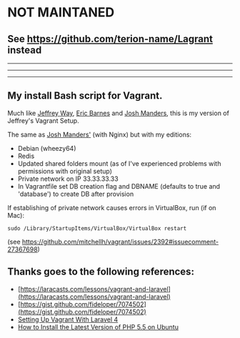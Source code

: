 # NOT MAINTANED
## See https://github.com/terion-name/Lagrant instead

***
***
***

## My install Bash script for Vagrant.
Much like [Jeffrey Way](https://github.com/JeffreyWay/Vagrant-Setup), [Eric Barnes](https://github.com/ericbarnes/Vagrant-Setup) and [Josh Manders](https://github.com/killswitch/Vagrant-Setup), this is my version of Jeffrey's Vagrant Setup.

The same as [Josh Manders'](https://github.com/killswitch/Vagrant-Setup) (with Nginx) but with my editions:
* Debian (wheezy64)
* Redis
* Updated shared folders mount (as of I've experienced problems with permissions with original setup)
* Private network on IP 33.33.33.33
* In Vagrantfile set DB creation flag and DBNAME (defaults to true and 'database') to create DB after provision

If establishing of private network causes errors in VirtualBox, run (if on Mac):
```
sudo /Library/StartupItems/VirtualBox/VirtualBox restart
```
(see https://github.com/mitchellh/vagrant/issues/2392#issuecomment-27367698)

## Thanks goes to the following references:
- [https://laracasts.com/lessons/vagrant-and-laravel](https://laracasts.com/lessons/vagrant-and-laravel)
- [https://gist.github.com/fideloper/7074502](https://gist.github.com/fideloper/7074502)
- [Setting Up Vagrant With Laravel 4](http://culttt.com/2013/06/17/setting-up-vagrant-with-laravel-4/)
- [How to Install the Latest Version of PHP 5.5 on Ubuntu](http://www.dev-metal.com/how-to-setup-latest-version-of-php-5-5-on-ubuntu-12-04-lts/)
